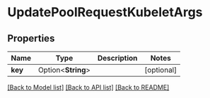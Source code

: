 # UpdatePoolRequestKubeletArgs

## Properties

Name | Type | Description | Notes
------------ | ------------- | ------------- | -------------
**key** | Option<**String**> |  | [optional]

[[Back to Model list]](../README.md#documentation-for-models) [[Back to API list]](../README.md#documentation-for-api-endpoints) [[Back to README]](../README.md)


